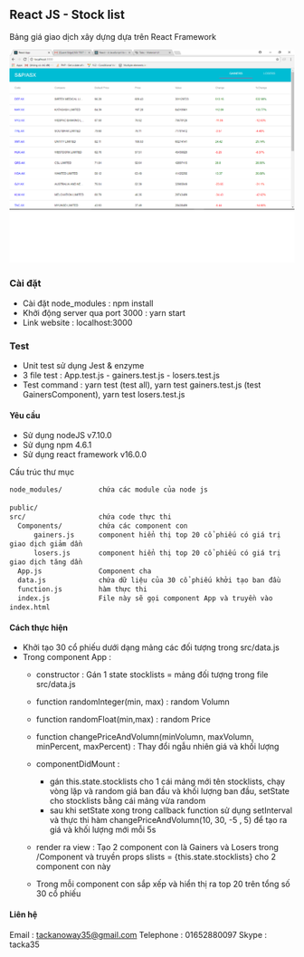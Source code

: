 ## React JS - Stock list
Bảng giá giao dịch xây dựng dựa trên React Framework

![](stocklist.png)

### Cài đặt
* Cài đặt node_modules : npm install
* Khởi động server qua port 3000 : yarn start
* Link website : localhost:3000

### Test 
* Unit test sử dụng Jest & enzyme
* 3 file test : App.test.js - gainers.test.js - losers.test.js
* Test command : yarn test (test all), yarn test gainers.test.js (test GainersComponent), yarn test losers.test.js

#### Yêu cầu
* Sử dụng nodeJS v7.10.0
* Sử dụng npm 4.6.1
* Sử dụng react framework v16.0.0


Cấu trúc thư mục
```
node_modules/         chứa các module của node js
    
public/               
src/                  chứa code thực thi
  Components/         chứa các component con
      gainers.js      component hiển thị top 20 cổ phiếu có giá trị giao dịch giảm dần
      losers.js       component hiển thị top 20 cổ phiếu có giá trị giao dịch tăng dần
  App.js              Component cha
  data.js             chứa dữ liệu của 30 cổ phiếu khởi tạo ban đầu
  function.js         hàm thực thi
  index.js            File này sẽ gọi component App và truyền vào index.html
```

#### Cách thực hiện ####
* Khởi tạo 30 cổ phiếu dưới dạng mảng các đối tượng trong src/data.js
* Trong component App :
    * constructor : Gán 1 state stocklists = mảng đối tượng trong file src/data.js
    * function randomInteger(min, max) : random Volumn
    * function randomFloat(min,max) : random Price
    * function changePriceAndVolumn(minVolumn, maxVolumn, minPercent, maxPercent) : Thay đổi ngẫu nhiên giá và khối lượng
    * componentDidMount : 
      * gán this.state.stocklists cho 1 cái mảng mới tên stocklists, chạy vòng lặp và random giá ban đầu và khối lượng ban đầu, setState cho stocklists bằng cái mảng vừa random
      * sau khi setState xong trong callback function sử dụng setInterval và thực thi hàm changePriceAndVolumn(10, 30, -5 , 5) để tạo ra giá và khối lượng mới mỗi 5s

    * render ra view : Tạo 2 component con là Gainers và Losers trong /Component và truyền props slists = {this.state.stocklists} cho 2 component con này
    * Trong mỗi component con sắp xếp và hiển thị ra top 20 trên tổng số 30 cổ phiếu

#### Liên hệ ####
Email : tackanoway35@gmail.com
Telephone : 01652880097
Skype : tacka35
